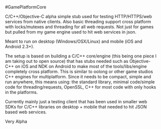 #GamePlatformCore

C/C++/Objective-C alpha simple stub used for testing HTTP/HTTPS/web services from native clients.  Also basic threading support cross platform with locks/mutexes and threading for all web requests. Not just for games but pulled from my game engine used to hit web services in json.

Meant to run on desktop (Windows/OSX/Linux) and mobile (iOS and Android 2.3+).

The setup is based on building a C/C++ core/engine (this being one piece I am taking out to open source) that has stubs needed such as Objective-C++ on iOS and NDK on Android to make most of the tools/libs/engine completely cross platform. This is similar to oolong or other game studios C++ engines for multiplatform. Since it needs to be compact, simple and run anywhere, this means using: the standard library, minimal code/simple code for threading/requests, OpenSSL, C++ for most code with only hooks in the platforms. 

Currently mainly just a testing client that has been used in smaller web SDKs for C/C++ libraries on desktop + mobile that needed to hit JSON based web services.

Very Alpha